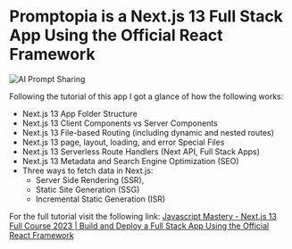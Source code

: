 # Promptopia is a Next.js 13 Full Stack App Using the Official React Framework
![AI Prompt Sharing](https://i.ibb.co/9pQNZZy/Thumbnail-27.png)

Following the tutorial of this app I got a glance of how the following works:
- Next.js 13 App Folder Structure
- Next.js 13 Client Components vs Server Components
- Next.js 13 File-based Routing (including dynamic and nested routes)
- Next.js 13 page, layout, loading, and error Special Files
- Next.js 13 Serverless Route Handlers (Next API, Full Stack Apps)
- Next.js 13 Metadata and Search Engine Optimization (SEO)
- Three ways to fetch data in Next.js:
   - Server Side Rendering (SSR),
   - Static Site Generation (SSG)
   - Incremental Static Generation (ISR)

For the full tutorial visit the following link: 
[Javascript Mastery - Next.js 13 Full Course 2023 | Build and Deploy a Full Stack App Using the Official React Framework](https://www.youtube.com/watch?v=wm5gMKuwSYk) 